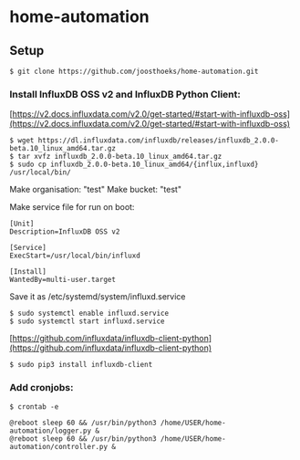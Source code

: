 # home-automation

## Setup

```
$ git clone https://github.com/joosthoeks/home-automation.git
```

### Install InfluxDB OSS v2 and InfluxDB Python Client:

[https://v2.docs.influxdata.com/v2.0/get-started/#start-with-influxdb-oss](https://v2.docs.influxdata.com/v2.0/get-started/#start-with-influxdb-oss)

```
$ wget https://dl.influxdata.com/influxdb/releases/influxdb_2.0.0-beta.10_linux_amd64.tar.gz
$ tar xvfz influxdb_2.0.0-beta.10_linux_amd64.tar.gz
$ sudo cp influxdb_2.0.0-beta.10_linux_amd64/{influx,influxd} /usr/local/bin/
```

Make organisation: "test"
Make bucket: "test"

Make service file for run on boot:

```
[Unit]
Description=InfluxDB OSS v2

[Service]
ExecStart=/usr/local/bin/influxd

[Install]
WantedBy=multi-user.target
```

Save it as /etc/systemd/system/influxd.service

```
$ sudo systemctl enable influxd.service
$ sudo systemctl start influxd.service
```

[https://github.com/influxdata/influxdb-client-python](https://github.com/influxdata/influxdb-client-python)

```
$ sudo pip3 install influxdb-client
```

### Add cronjobs:

```
$ crontab -e
```

```
@reboot sleep 60 && /usr/bin/python3 /home/USER/home-automation/logger.py &
@reboot sleep 60 && /usr/bin/python3 /home/USER/home-automation/controller.py &
```

